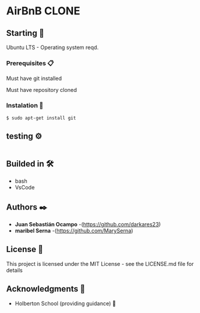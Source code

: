 # AirBnB CLONE



## Starting 🚀

Ubuntu LTS - Operating system reqd.


### Prerequisites 📋

Must have git installed

Must have repository cloned


### Instalation 🔧

```
$ sudo apt-get install git
```

## testing ⚙️

```

```
## Builded in 🛠️

* bash
* VsCode

## Authors ✒️


* **Juan Sebastián Ocampo** -(https://github.com/darkares23)
* **maribel Serna** -(https://github.com/MarySerna)

## License 📄

This project is licensed under the MIT License - see the LICENSE.md file for details

## Acknowledgments 🎁

* Holberton School (providing guidance) 📢

